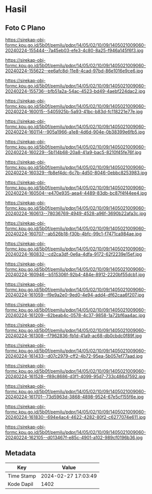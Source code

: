 # Hasil

## Foto C Plano

https://sirekap-obj-formc.kpu.go.id/5b0f/pemilu/pdpr/14/05/02/10/09/1405021009060-20240224-155444--7a45eb03-efe3-4c80-8a25-f946a145f6f3.jpg

https://sirekap-obj-formc.kpu.go.id/5b0f/pemilu/pdpr/14/05/02/10/09/1405021009060-20240224-155622--ee6afc8d-11e8-4cad-97bd-86e1016e9ce6.jpg

https://sirekap-obj-formc.kpu.go.id/5b0f/pemilu/pdpr/14/05/02/10/09/1405021009060-20240224-155736--bfb51a2a-54ac-4523-bd49-4aebf224dac2.jpg

https://sirekap-obj-formc.kpu.go.id/5b0f/pemilu/pdpr/14/05/02/10/09/1405021009060-20240224-160015--5405925b-5a93-41bc-b83d-fc118221e77e.jpg

https://sirekap-obj-formc.kpu.go.id/5b0f/pemilu/pdpr/14/05/02/10/09/1405021009060-20240224-160114--905a1966-a1e8-4d6d-904e-0b38399e6fb5.jpg

https://sirekap-obj-formc.kpu.go.id/5b0f/pemilu/pdpr/14/05/02/10/09/1405021009060-20240224-160229--5b114b68-20a8-41a9-bac5-8210f45fe76f.jpg

https://sirekap-obj-formc.kpu.go.id/5b0f/pemilu/pdpr/14/05/02/10/09/1405021009060-20240224-160329--fb8ef4dc-6c7b-4d50-8046-0ebbc8253983.jpg

https://sirekap-obj-formc.kpu.go.id/5b0f/pemilu/pdpr/14/05/02/10/09/1405021009060-20240224-160504--e470e935-aea4-4489-83db-bc87f4f44ee4.jpg

https://sirekap-obj-formc.kpu.go.id/5b0f/pemilu/pdpr/14/05/02/10/09/1405021009060-20240224-160613--78036769-4949-4528-a96f-3690b22afa3c.jpg

https://sirekap-obj-formc.kpu.go.id/5b0f/pemilu/pdpr/14/05/02/10/09/1405021009060-20240224-160707--ab526b18-f30b-4bfc-99c1-f7471ca984ae.jpg

https://sirekap-obj-formc.kpu.go.id/5b0f/pemilu/pdpr/14/05/02/10/09/1405021009060-20240224-160832--cd2ca3df-0e6a-4dfa-9172-62f2239e15ef.jpg

https://sirekap-obj-formc.kpu.go.id/5b0f/pemilu/pdpr/14/05/02/10/09/1405021009060-20240224-160946--b515306f-92b4-484e-8912-2220bf55dcb1.jpg

https://sirekap-obj-formc.kpu.go.id/5b0f/pemilu/pdpr/14/05/02/10/09/1405021009060-20240224-161059--f9e9a2e0-9ed0-4e94-add4-df62caa6f207.jpg

https://sirekap-obj-formc.kpu.go.id/5b0f/pemilu/pdpr/14/05/02/10/09/1405021009060-20240224-161209--62beab4c-0578-4c37-9858-1a72bf6aa4ac.jpg

https://sirekap-obj-formc.kpu.go.id/5b0f/pemilu/pdpr/14/05/02/10/09/1405021009060-20240224-161308--f7962836-fb1d-41a9-ac68-db0cbdc0f89f.jpg

https://sirekap-obj-formc.kpu.go.id/5b0f/pemilu/pdpr/14/05/02/10/09/1405021009060-20240224-161433--d07c2979-cff2-4b72-95ea-5b057ef77aad.jpg

https://sirekap-obj-formc.kpu.go.id/5b0f/pemilu/pdpr/14/05/02/10/09/1405021009060-20240224-161528--f89c8686-d3f1-4099-95d7-733c486d7592.jpg

https://sirekap-obj-formc.kpu.go.id/5b0f/pemilu/pdpr/14/05/02/10/09/1405021009060-20240224-161701--73d5963d-3868-4898-9524-67e5cf155f6e.jpg

https://sirekap-obj-formc.kpu.go.id/5b0f/pemilu/pdpr/14/05/02/10/09/1405021009060-20240224-161830--694e4ac4-4622-4282-80f2-c6277074e611.jpg

https://sirekap-obj-formc.kpu.go.id/5b0f/pemilu/pdpr/14/05/02/10/09/1405021009060-20240224-162105--d013467f-e85c-4901-a102-989cf0196b36.jpg


## Metadata

| Key        | Value               |
| ---------- | ------------------- |
| Time Stamp | 2024-02-27 17:03:49 |
| Kode Dapil | 1402                |



